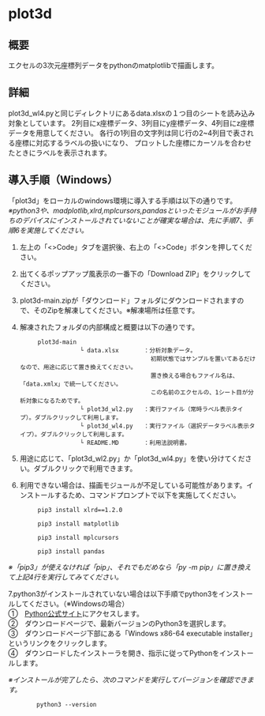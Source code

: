 # plot3d
## 概要
エクセルの3次元座標列データをpythonのmatplotlibで描画します。

## 詳細
plot3d_wl4.pyと同じディレクトリにあるdata.xlsxの１つ目のシートを読み込み対象としています。
2列目にx座標データ、3列目にy座標データ、4列目にz座標データを用意してください。
各行の1列目の文字列は同じ行の2~4列目で表される座標に対応するラベルの扱いになり、
プロットした座標にカーソルを合わせたときにラベルを表示されます。

## 導入手順（Windows）
「plot3d」をローカルのwindows環境に導入する手順は以下の通りです。<br>
*※python3や、madplotlib,xlrd,mplcursors,pandasといったモジュールがお手持ちのデバイスにインストールされていないことが確実な場合は、先に手順7、手順6を実施してください。*

1. 左上の「<>Code」タブを選択後、右上の「<>Code」ボタンを押してください。<br>
2. 出てくるポップアップ風表示の一番下の「Download ZIP」をクリックしてください。<br>
3. plot3d-main.zipが「ダウンロード」フォルダにダウンロードされますので、そのZipを解凍してください。※解凍場所は任意です。<br>
4. 解凍されたフォルダの内部構成と概要は以下の通りです。<br>

            plot3d-main
                        └ data.xlsx       ：分析対象データ。
                                            初期状態ではサンプルを置いてあるだけなので、用途に応じて置き換えてください。
                                            置き換える場合もファイル名は、「data.xmlx」で統一してください。
                                            この名前のエクセルの、1シート目が分析対象になるためです。
                        └ plot3d_wl2.py   ：実行ファイル（常時ラベル表示タイプ）。ダブルクリックして利用します。
                        └ plot3d_wl4.py   ：実行ファイル（選択データラベル表示タイプ）。ダブルクリックして利用します。
                        └ README.MD       ：利用法説明書。

5. 用途に応じて、「plot3d_wl2.py」か「plot3d_wl4.py」を使い分けてください。ダブルクリックで利用できます。<br>
6. 利用できない場合は、描画モジュールが不足している可能性があります。インストールするため、コマンドプロンプトで以下を実施してください。<br>

            pip3 install xlrd==1.2.0

            pip3 install matplotlib

            pip3 install mplcursors

            pip3 install pandas

*※「pip3」が使えなければ「pip」、それでもだめなら「py -m pip」に置き換えて上記4行を実行してみてください。*

7.python3がインストールされていない場合は以下手順でpython3をインストールしてください。（※Windowsの場合）<br>
            ①　[Python公式サイト](https://www.python.org/downloads/windows/)にアクセスします。<br>
            ②　ダウンロードページで、最新バージョンのPython3を選択します。<br>
            ③　ダウンロードページ下部にある「Windows x86-64 executable installer」というリンクをクリックします。<br>
            ④　ダウンロードしたインストーラを開き、指示に従ってPythonをインストールします。<br>

*※インストールが完了したら、次のコマンドを実行してバージョンを確認できます。*

            python3 --version
